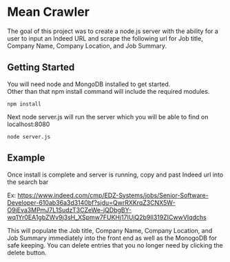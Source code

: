 # Mean Crawler
The goal of this project was to create a node.js server with the ability for a user to input an Indeed URL and scrape the following url for Job title, Company Name, Company Location, and Job Summary.  

## Getting Started

You will need node and MongoDB installed to get started.  
Other than that npm install command will include the required modules.
```
npm install
```

 Next node server.js  will run the server which you will be able to find on localhost:8080
 ```
 node server.js 
 ````


## Example
Once install is complete and server is running, copy and past Indeed url into the search bar 

Ex: https://www.indeed.com/cmp/EDZ-Systems/jobs/Senior-Software-Developer-610ab36a3d3140bf?sjdu=QwrRXKrqZ3CNX5W-O9jEva3MPmJ7L1SudzT3CZeWe-jQDbgBY-wq1Yr0EA1gbZWv9j3sH_XSpmw7FUKHj17IUjQ2b9Il319ZICwwVIqdchs

This will populate the Job title, Company Name, Company Location, and Job Summary immediately into the front end as well as the MonogoDB for safe keeping.  You can delete entries that you no longer need by clicking the delete button.
